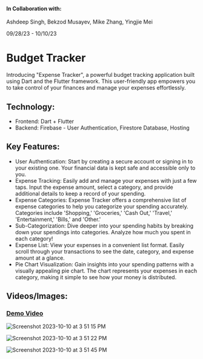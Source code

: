 #### In Collaboration with: 
Ashdeep Singh, Bekzod Musayev, Mike Zhang, Yingjie Mei 

09/28/23 - 10/10/23

# Budget Tracker

Introducing "Expense Tracker", a powerful budget tracking application built using Dart and the Flutter framework. This user-friendly app empowers you to take control of your finances and manage your expenses effortlessly.

## Technology:
- Frontend: Dart + Flutter
- Backend: Firebase - User Authentication, Firestore Database, Hosting

## Key Features:
- User Authentication: Start by creating a secure account or signing in to your existing one. Your financial data is kept safe and accessible only to you.
- Expense Tracking: Easily add and manage your expenses with just a few taps. Input the expense amount, select a category, and provide additional details to keep a record of your spending.
- Expense Categories: Expense Tracker offers a comprehensive list of expense categories to help you categorize your spending accurately. Categories include 'Shopping,' 'Groceries,' 'Cash Out,' 'Travel,' 'Entertainment,' 'Bills,' and 'Other.'
- Sub-Categorization: Dive deeper into your spending habits by breaking down your spendings into categories. Analyze how much you spent in each category!
- Expense List: View your expenses in a convenient list format. Easily scroll through your transactions to see the date, category, and expense amount at a glance.
- Pie Chart Visualization: Gain insights into your spending patterns with a visually appealing pie chart. The chart represents your expenses in each category, making it simple to see how your money is distributed.

## Videos/Images: 
### [Demo Video](https://youtu.be/giJ4I8Y_g8c)
 
![Screenshot 2023-10-10 at 3 51 15 PM](https://github.com/ashdeep-singh02/Expense_Tracker/assets/71999538/04f98318-ab4c-4e7d-98f9-025933e7cb33)

![Screenshot 2023-10-10 at 3 51 22 PM](https://github.com/ashdeep-singh02/Expense_Tracker/assets/71999538/6f7dee31-73b9-49e3-a4ca-49d0e18a55c4)

![Screenshot 2023-10-10 at 3 51 45 PM](https://github.com/ashdeep-singh02/Expense_Tracker/assets/71999538/6e760056-2d50-4fc3-8c53-288e93a42886)



